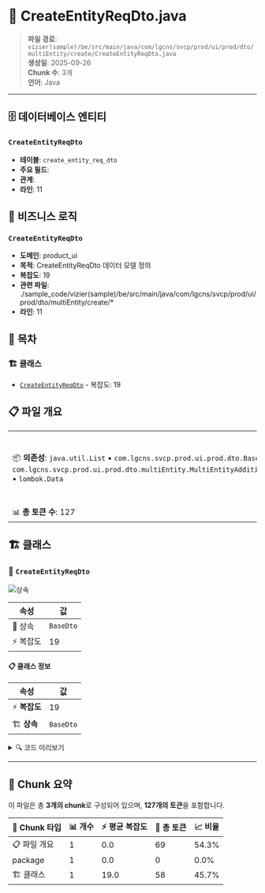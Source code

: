 # 📄 CreateEntityReqDto.java

> **파일 경로**: `vizier(sample)/be/src/main/java/com/lgcns/svcp/prod/ui/prod/dto/multiEntity/create/CreateEntityReqDto.java`  
> **생성일**: 2025-09-26  
> **Chunk 수**: 3개  
> **언어**: Java
---


## 🗄️ 데이터베이스 엔티티

### `CreateEntityReqDto`
- **테이블**: `create_entity_req_dto`
- **주요 필드**: 
- **관계**: 
- **라인**: 11


## 💼 비즈니스 로직

### `CreateEntityReqDto`
- **도메인**: product_ui
- **목적**: CreateEntityReqDto 데이터 모델 정의
- **복잡도**: 19
- **관련 파일**: ./sample_code/vizier(sample)/be/src/main/java/com/lgcns/svcp/prod/ui/prod/dto/multiEntity/create/*
- **라인**: 11


## 📑 목차

### 🏗️ 클래스
- [`CreateEntityReqDto`](#class-createentityreqdto) - 복잡도: 19

## 📋 파일 개요

| | |
|--|--|
| 📦 **의존성**: `java.util.List` • `com.lgcns.svcp.prod.ui.prod.dto.BaseDto` • `com.lgcns.svcp.prod.ui.prod.dto.multiEntity.MultiEntityAdditionalDto` • `lombok.Data` | ⚡ **총 복잡도**: 19 |
| 📊 **총 토큰 수**: 127 |  |



## 🏗️ 클래스

### <a id="class-createentityreqdto"></a>🎯 `CreateEntityReqDto`

![상속](https://img.shields.io/badge/상속-1개-blue)

| 속성 | 값 |
|------|----|
| 🧬 상속 | `BaseDto` |
| ⚡ 복잡도 | 19 |



#### 📋 클래스 정보

| 속성 | 값 |
|------|----|
| ⚡ **복잡도** | 19 || 📍 **라인 범위** | 11-11 |
| 🏗️ **상속** | `BaseDto` || 🏷️ **태그** | `class, java` |

<details>
<summary>🔍 코드 미리보기</summary>

```java
public class CreateEntityReqDto extends BaseDto {
	private String entityCode;
	private String entityName;
	private String entityTypeCode;
	private String validStartDtm;
	private String validEndDtm;
	private String ovwCntn;
	private List<MultiEntityAdditionalDto> additional;

	/* BsnLineDto */
	private String bsnLineTypeCode;

	/* DcTrgtDto */
	private String groupUuid;
	private String offerUuid;
	private String cpntUuid;
	private String rscUuid;
	private String chrgTypeCode;

	/* SaleCpnyDto */
	private String mvnoBsnoYn;

}...
```

**Chunk 정보**
- 🆔 **ID**: `78e0d0f42242`
- 📍 **라인**: 11-11
- 📊 **토큰**: 58
- 🏷️ **태그**: `class, java`

</details>

---





## 🧩 Chunk 요약

이 파일은 총 **3개의 chunk**로 구성되어 있으며, **127개의 토큰**을 포함합니다.

| 🧩 Chunk 타입 | 📊 개수 | ⚡ 평균 복잡도 | 📝 총 토큰 | 📈 비율 |
|---------------|--------|-------------|----------|--------|
| 📋 파일 개요 | 1 | 0.0 | 69 | 54.3% |
| package | 1 | 0.0 | 0 | 0.0% |
| 🏗️ 클래스 | 1 | 19.0 | 58 | 45.7% |

